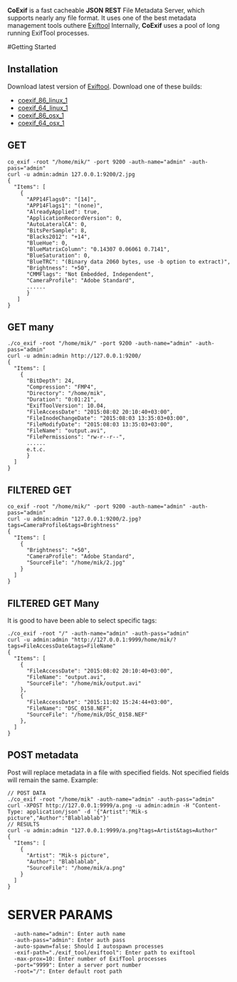 **CoExif** is a fast cacheable **JSON** **REST** File Metadata Server,
which supports nearly any file format.
It uses one of the best metadata management tools outhere [Exiftool](http://www.sno.phy.queensu.ca/~phil/exiftool/)
Internally, **CoExif** uses a pool of long running ExifTool processes.

#Getting Started

## Installation
Download latest version of [Exiftool](http://www.sno.phy.queensu.ca/~phil/exiftool/).
Download one of these builds:
* [coexif_86_linux_1](https://github.com/MichaelLeachim/CoExif/releases/download/v1.0/coexif_86_linux_1.1) 
* [coexif_64_linux_1](https://github.com/MichaelLeachim/CoExif/releases/download/v1.0/coexif_64_linux_1.1) 
* [coexif_86_osx_1  ](https://github.com/MichaelLeachim/CoExif/releases/download/v1.0/coexif_86_osx_1.1) 
* [coexif_64_osx_1  ](https://github.com/MichaelLeachim/CoExif/releases/download/v1.0/coexif_64_osx_1.1)
## GET

```
co_exif -root "/home/mik/" -port 9200 -auth-name="admin" -auth-pass="admin"
curl -u admin:admin 127.0.0.1:9200/2.jpg
{
  "Items": [
    {
      "APP14Flags0": "[14]",
      "APP14Flags1": "(none)",
      "AlreadyApplied": true,
      "ApplicationRecordVersion": 0,
      "AutoLateralCA": 0,
      "BitsPerSample": 8,
      "Blacks2012": "+14",
      "BlueHue": 0,
      "BlueMatrixColumn": "0.14307 0.06061 0.7141",
      "BlueSaturation": 0,
      "BlueTRC": "(Binary data 2060 bytes, use -b option to extract)",
      "Brightness": "+50",
      "CMMFlags": "Not Embedded, Independent",
      "CameraProfile": "Adobe Standard",
      ......
      }
   ]
}
```
## GET many

```
./co_exif -root "/home/mik/" -port 9200 -auth-name="admin" -auth-pass="admin"
curl -u admin:admin http://127.0.0.1:9200/
{
  "Items": [
    {
      "BitDepth": 24,
      "Compression": "FMP4",
      "Directory": "/home/mik",
      "Duration": "0:01:21",
      "ExifToolVersion": 10.04,
      "FileAccessDate": "2015:08:02 20:10:40+03:00",
      "FileInodeChangeDate": "2015:08:03 13:35:03+03:00",
      "FileModifyDate": "2015:08:03 13:35:03+03:00",
      "FileName": "output.avi",
      "FilePermissions": "rw-r--r--",
      ......
      e.t.c.
      }
  ]
}
```
## FILTERED GET

```
co_exif -root "/home/mik/" -port 9200 -auth-name="admin" -auth-pass="admin"
curl -u admin:admin "127.0.0.1:9200/2.jpg?tags=CameraProfile&tags=Brightness"
{
  "Items": [
    {
      "Brightness": "+50",
      "CameraProfile": "Adobe Standard",
      "SourceFile": "/home/mik/2.jpg"
    }
  ]
}
```
## FILTERED GET Many
It is good to have been able to select  specific tags:
```
./co_exif -root "/" -auth-name="admin" -auth-pass="admin"
curl -u admin:admin "http://127.0.0.1:9999/home/mik/?tags=FileAccessDate&tags=FileName"
{
  "Items": [
    {
      "FileAccessDate": "2015:08:02 20:10:40+03:00",
      "FileName": "output.avi",
      "SourceFile": "/home/mik/output.avi"
    },
    {
      "FileAccessDate": "2015:11:02 15:24:44+03:00",
      "FileName": "DSC_0158.NEF",
      "SourceFile": "/home/mik/DSC_0158.NEF"
    },
  ]
}    
```

## POST metadata
Post will replace metadata in a file with specified fields.
Not specified fields will remain the same.
Example:
```
// POST DATA
./co_exif -root "/home/mik" -auth-name="admin" -auth-pass="admin"
curl -XPOST http://127.0.0.1:9999/a.png -u admin:admin -H "Content-Type: application/json" -d '{"Artist":"Mik-s picture","Author":"Blablablab"}'
// RESULTS
curl -u admin:admin "127.0.0.1:9999/a.png?tags=Artist&tags=Author"
{
  "Items": [
    {
      "Artist": "Mik-s picture",
      "Author": "Blablablab",
      "SourceFile": "/home/mik/a.png"
    }
  ]
}
```
# SERVER PARAMS
```
  -auth-name="admin": Enter auth name
  -auth-pass="admin": Enter auth pass
  -auto-spawn=false: Should I autospawn processes
  -exif-path="./exif_tool/exiftool": Enter path to exiftool
  -max-prox=10: Enter number of ExifTool processes
  -port="9999": Enter a server port number
  -root="/": Enter default root path
```
  
  
<!-- # Build from source -->
<!-- ``` -->
<!-- git clone michaelleachim/coexif; -->
<!-- cd coexif; -->
<!-- ``` -->

<!-- # Bindings -->
<!-- Python -->
<!-- GoLang -->
<!-- Node.JS -->
<!-- Clojure -->
